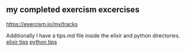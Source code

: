 ## my completed exercism excercises
https://exercism.io/my/tracks

Additionally I have a tips.md file inside the elixir and python directories.<br/>
[elixir tips](https://github.com/MichaelDimmitt/exercism-michael-dimmitt/blob/master/elixir/tips.md)
[python tips](https://github.com/MichaelDimmitt/exercism-michael-dimmitt/blob/master/python/tips.md)


